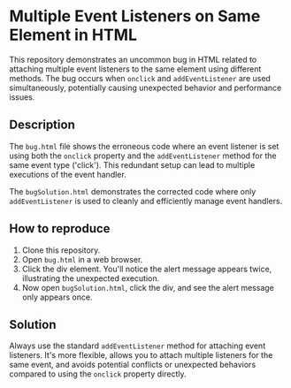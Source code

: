 # Multiple Event Listeners on Same Element in HTML

This repository demonstrates an uncommon bug in HTML related to attaching multiple event listeners to the same element using different methods.  The bug occurs when `onclick` and `addEventListener` are used simultaneously, potentially causing unexpected behavior and performance issues.

## Description
The `bug.html` file shows the erroneous code where an event listener is set using both the `onclick` property and the `addEventListener` method for the same event type ('click'). This redundant setup can lead to multiple executions of the event handler.

The `bugSolution.html` demonstrates the corrected code where only `addEventListener` is used to cleanly and efficiently manage event handlers.

## How to reproduce
1. Clone this repository.
2. Open `bug.html` in a web browser.
3. Click the div element. You'll notice the alert message appears twice, illustrating the unexpected execution.
4. Now open `bugSolution.html`, click the div, and see the alert message only appears once.

## Solution
Always use the standard `addEventListener` method for attaching event listeners. It's more flexible, allows you to attach multiple listeners for the same event, and avoids potential conflicts or unexpected behaviors compared to using the `onclick` property directly.